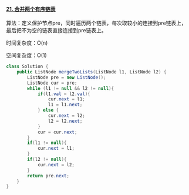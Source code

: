 #### [21. 合并两个有序链表](https://leetcode-cn.com/problems/merge-two-sorted-lists/)

算法：定义保护节点pre，同时遍历两个链表，每次取较小的连接到pre链表上，最后把不为空的链表直接连接到pre链表上。

时间复杂度：O(n)

空间复杂度：O(1)

```java
class Solution {
    public ListNode mergeTwoLists(ListNode l1, ListNode l2) {
        ListNode pre = new ListNode();
        ListNode cur = pre;
        while (l1 != null && l2 != null){
            if(l1.val < l2.val){
                cur.next = l1;
                l1 = l1.next;
            } else {
                cur.next = l2;
                l2 = l2.next;
            }
            cur = cur.next;
        }
        if(l1 != null){
            cur.next = l1;
        }
        if(l2 != null){
            cur.next = l2;
        }
        return pre.next;
    }
}
```

